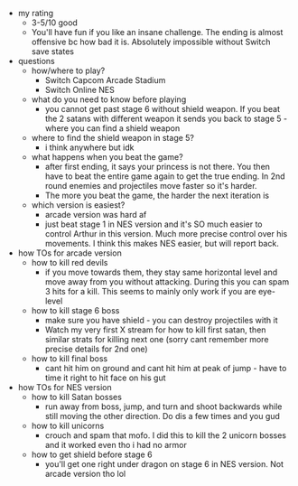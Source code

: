   * my rating
    * 3-5/10 good
    * You'll have fun if you like an insane challenge. The ending is almost offensive bc how bad it is. Absolutely impossible without Switch save states
  * questions
    * how/where to play?
      * Switch Capcom Arcade Stadium
      * Switch Online NES
    * what do you need to know before playing
      * you cannot get past stage 6 without shield weapon. If you beat the 2 satans with different weapon it sends you back to stage 5 - where you can find a shield weapon
    * where to find the shield weapon in stage 5?
      * i think anywhere but idk
    * what happens when you beat the game?
      * after first ending, it says your princess is not there. You then have to beat the entire game again to get the true ending. In 2nd round enemies and projectiles move faster so it's harder. 
      * The more you beat the game, the harder the next iteration is
    * which version is easiest?
      * arcade version was hard af
      * just beat stage 1 in NES version and it's SO much easier to control Arthur in this version. Much more precise control over his movements. I think this makes NES easier, but will report back. 
  * how TOs for arcade version
    * how to kill red devils
      * if you move towards them, they stay same horizontal level and move away from you without attacking. During this you can spam 3 hits for a kill. This seems to mainly only work if you are eye-level
    * how to kill stage 6 boss
      * make sure you have shield - you can destroy projectiles with it
      * Watch my very first X stream for how to kill first satan, then similar strats for killing next one (sorry cant remember more precise details for 2nd one)
    * how to kill final boss
      * cant hit him on ground and cant hit him at peak of jump - have to time it right to hit face on his gut
  * how TOs for NES version
    * how to kill Satan bosses
      * run away from boss, jump, and turn and shoot backwards while still moving the other direction. Do dis a few times and you gud
    * how to kill unicorns
      * crouch and spam that mofo. I did this to kill the 2 unicorn bosses and it worked even tho i had no armor
    * how to get shield before stage 6
      * you'll get one right under dragon on stage 6 in NES version. Not arcade version tho lol
